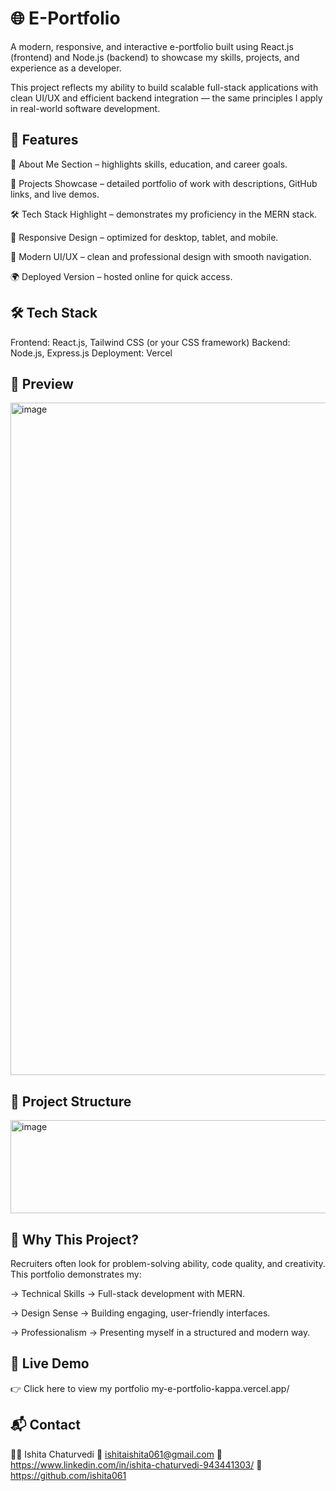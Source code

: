 # 🌐 E-Portfolio

A modern, responsive, and interactive e-portfolio built using React.js (frontend) and Node.js (backend) to showcase my skills, projects, and experience as a developer.

This project reflects my ability to build scalable full-stack applications with clean UI/UX and efficient backend integration — the same principles I apply in real-world software development.

## 🚀 Features

📖 About Me Section – highlights skills, education, and career goals.

💼 Projects Showcase – detailed portfolio of work with descriptions, GitHub links, and live demos.

🛠️ Tech Stack Highlight – demonstrates my proficiency in the MERN stack.

📱 Responsive Design – optimized for desktop, tablet, and mobile.

🎨 Modern UI/UX – clean and professional design with smooth navigation.

🌍 Deployed Version – hosted online for quick access.

## 🛠️ Tech Stack

Frontend: React.js, Tailwind CSS (or your CSS framework)
Backend: Node.js, Express.js
Deployment: Vercel

## 📸 Preview

<img width="1916" height="1076" alt="image" src="https://github.com/user-attachments/assets/77772756-cacc-4d55-a58f-c0c3710752d4" />


## 📂 Project Structure


<img width="711" height="149" alt="image" src="https://github.com/user-attachments/assets/62855c0f-1724-4ea5-affb-b817f3243121" />

## 🎯 Why This Project?

Recruiters often look for problem-solving ability, code quality, and creativity.
This portfolio demonstrates my:

-> Technical Skills → Full-stack development with MERN.

-> Design Sense → Building engaging, user-friendly interfaces.

-> Professionalism → Presenting myself in a structured and modern way.

## 🔗 Live Demo

👉 Click here to view my portfolio
my-e-portfolio-kappa.vercel.app/

## 📬 Contact

👩‍💻 Ishita Chaturvedi
📧 ishitaishita061@gmail.com
💼 https://www.linkedin.com/in/ishita-chaturvedi-943441303/
💼 https://github.com/ishita061
